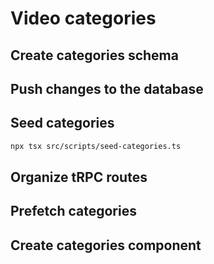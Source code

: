# Video categories

## Create categories schema

## Push changes to the database

## Seed categories

```sh
npx tsx src/scripts/seed-categories.ts
```

## Organize tRPC routes

## Prefetch categories

## Create categories component
